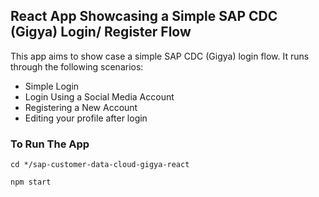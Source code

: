 ## React App Showcasing a Simple SAP CDC (Gigya) Login/ Register Flow

This app aims to show case a simple SAP CDC (Gigya) login flow. It runs through the following scenarios:

- Simple Login
- Login Using a Social Media Account
- Registering a New Account
- Editing your profile after login

### To Run The App

```console
cd */sap-customer-data-cloud-gigya-react
```

```console
npm start
```
